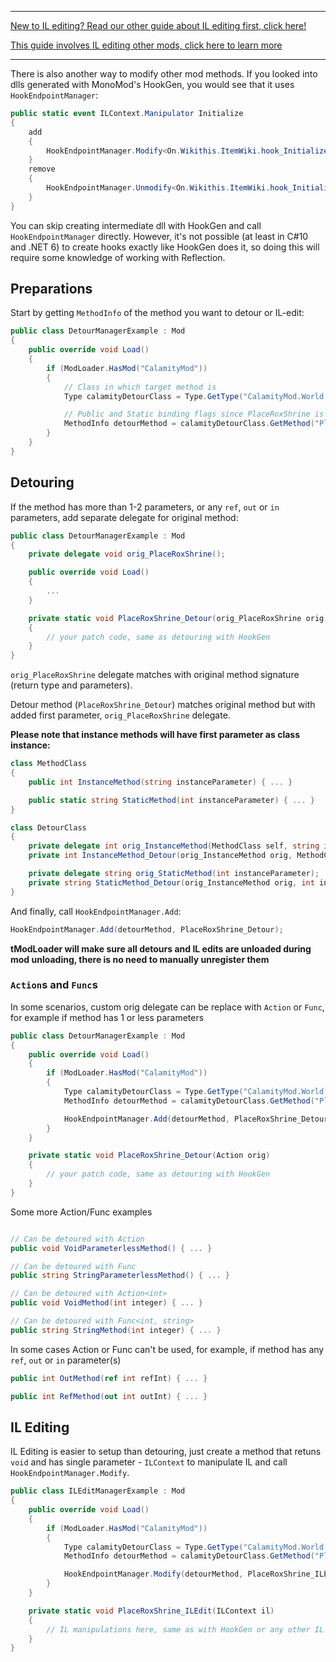 ___
[New to IL editing? Read our other guide about IL editing first, click here!](Expert-IL-Editing)

[This guide involves IL editing other mods, click here to learn more](https://github.com/tModLoader/tModLoader/wiki/Patching-Other-Mods-Using-MonoMod)
___

There is also another way to modify other mod methods. If you looked into dlls generated with MonoMod's HookGen, you would see that it uses `HookEndpointManager`:
```cs
public static event ILContext.Manipulator Initialize
{
	add
	{
		HookEndpointManager.Modify<On.Wikithis.ItemWiki.hook_Initialize>(MethodBase.GetMethodFromHandle(methodof(global::Wikithis.ItemWiki.Initialize()).MethodHandle), value);
	}
	remove
	{
		HookEndpointManager.Unmodify<On.Wikithis.ItemWiki.hook_Initialize>(MethodBase.GetMethodFromHandle(methodof(global::Wikithis.ItemWiki.Initialize()).MethodHandle), value);
	}
}
```

You can skip creating intermediate dll with HookGen and call `HookEndpointManager` directly. However, it's not possible (at least in C#10 and .NET 6) to create hooks exactly like HookGen does it, so doing this will require some knowledge of working with Reflection.

## Preparations

Start by getting `MethodInfo` of the method you want to detour or IL-edit:
```cs
public class DetourManagerExample : Mod
{
    public override void Load()
    {
        if (ModLoader.HasMod("CalamityMod"))
        {
            // Class in which target method is
            Type calamityDetourClass = Type.GetType("CalamityMod.World.MiscWorldgenRoutines");

            // Public and Static binding flags since PlaceRoxShrine is a public static method
            MethodInfo detourMethod = calamityDetourClass.GetMethod("PlaceRoxShrine", BindingFlags.Public | BindingFlags.Static);
        }
    }
}
```

## Detouring

If the method has more than 1-2 parameters, or any `ref`, `out` or `in` parameters, add separate delegate for original method:
```cs
public class DetourManagerExample : Mod
{
    private delegate void orig_PlaceRoxShrine();

    public override void Load()
    {
        ...
    }

    private static void PlaceRoxShrine_Detour(orig_PlaceRoxShrine orig)
    {
        // your patch code, same as detouring with HookGen
    }
}
```
`orig_PlaceRoxShrine` delegate matches with original method signature (return type and parameters).

Detour method (`PlaceRoxShrine_Detour`) matches original method but with added first parameter, `orig_PlaceRoxShrine` delegate.

<b>Please note that instance methods will have first parameter as class instance:</b>

```cs
class MethodClass
{
    public int InstanceMethod(string instanceParameter) { ... }

    public static string StaticMethod(int instanceParameter) { ... }
}

class DetourClass
{
    private delegate int orig_InstanceMethod(MethodClass self, string instanceParameter);
    private int InstanceMethod_Detour(orig_InstanceMethod orig, MethodClass self, string instanceParameter) {  }

    private delegate string orig_StaticMethod(int instanceParameter);
    private string StaticMethod_Detour(orig_InstanceMethod orig, int instanceParameter) {   }
}
```

And finally, call `HookEndpointManager.Add`:
```cs
HookEndpointManager.Add(detourMethod, PlaceRoxShrine_Detour);
```

<b>tModLoader will make sure all detours and IL edits are unloaded during mod unloading, there is no need to manually unregister them</b>

### `Action`s and `Func`s

In some scenarios, custom orig delegate can be replace with `Action` or `Func`, 
for example if method has 1 or less parameters

```cs
public class DetourManagerExample : Mod
{
    public override void Load()
    {
        if (ModLoader.HasMod("CalamityMod"))
        {
            Type calamityDetourClass = Type.GetType("CalamityMod.World.MiscWorldgenRoutines");
            MethodInfo detourMethod = calamityDetourClass.GetMethod("PlaceRoxShrine", BindingFlags.Public | BindingFlags.Static);

            HookEndpointManager.Add(detourMethod, PlaceRoxShrine_Detour);
        }
    }

    private static void PlaceRoxShrine_Detour(Action orig)
    {
        // your patch code, same as detouring with HookGen
    }
}
```

Some more Action/Func examples
```cs

// Can be detoured with Action
public void VoidParameterlessMethod() { ... }

// Can be detoured with Func
public string StringParameterlessMethod() { ... }

// Can be detoured with Action<int>
public void VoidMethod(int integer) { ... }

// Can be detoured with Func<int, string>
public string StringMethod(int integer) { ... }
```

In some cases Action or Func can't be used, for example, if method has any `ref`, `out` or `in` parameter(s)

```cs
public int OutMethod(ref int refInt) { ... }

public int RefMethod(out int outInt) { ... }
```

## IL Editing

IL Editing is easier to setup than detouring, just create a method that retuns `void` and has single parameter - `ILContext` to manipulate IL and call `HookEndpointManager.Modify`.
```cs
public class ILEditManagerExample : Mod
{
    public override void Load()
    {
        if (ModLoader.HasMod("CalamityMod"))
        {
            Type calamityDetourClass = Type.GetType("CalamityMod.World.MiscWorldgenRoutines");
            MethodInfo detourMethod = calamityDetourClass.GetMethod("PlaceRoxShrine", BindingFlags.Public | BindingFlags.Static);

            HookEndpointManager.Modify(detourMethod, PlaceRoxShrine_ILEdit);
        }
    }

    private static void PlaceRoxShrine_ILEdit(ILContext il) 
    {
        // IL manipulations here, same as with HookGen or any other IL edit
    }
}
```